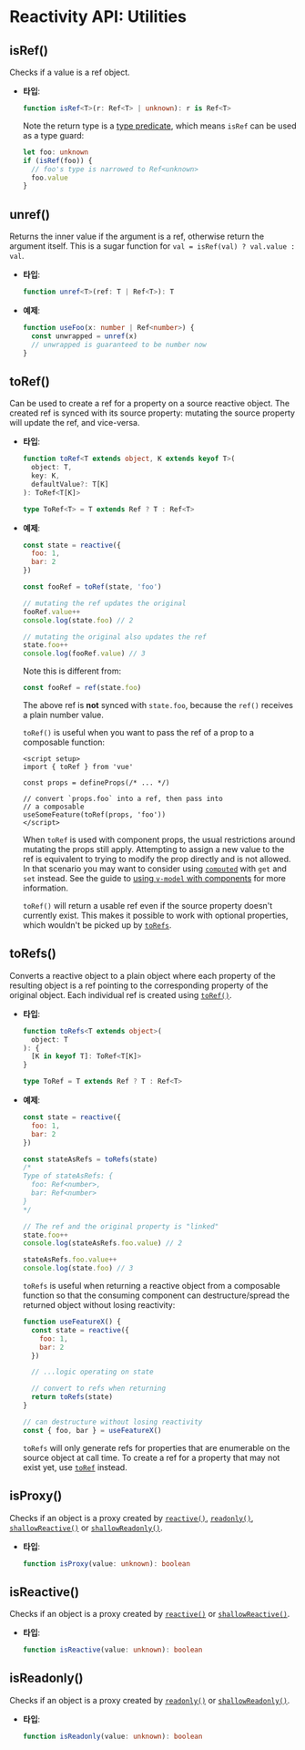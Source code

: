 # Reactivity API: Utilities

## isRef()

Checks if a value is a ref object.

- **타입**:

  ```ts
  function isRef<T>(r: Ref<T> | unknown): r is Ref<T>
  ```

  Note the return type is a [type predicate](https://www.typescriptlang.org/docs/handbook/2/narrowing.html#using-type-predicates), which means `isRef` can be used as a type guard:

  ```ts
  let foo: unknown
  if (isRef(foo)) {
    // foo's type is narrowed to Ref<unknown>
    foo.value
  }
  ```

## unref()

Returns the inner value if the argument is a ref, otherwise return the argument itself. This is a sugar function for `val = isRef(val) ? val.value : val`.

- **타입**:

  ```ts
  function unref<T>(ref: T | Ref<T>): T
  ```

- **예제**:

  ```ts
  function useFoo(x: number | Ref<number>) {
    const unwrapped = unref(x)
    // unwrapped is guaranteed to be number now
  }
  ```

## toRef()

Can be used to create a ref for a property on a source reactive object. The created ref is synced with its source property: mutating the source property will update the ref, and vice-versa.

- **타입**:

  ```ts
  function toRef<T extends object, K extends keyof T>(
    object: T,
    key: K,
    defaultValue?: T[K]
  ): ToRef<T[K]>

  type ToRef<T> = T extends Ref ? T : Ref<T>
  ```

- **예제**:

  ```js
  const state = reactive({
    foo: 1,
    bar: 2
  })

  const fooRef = toRef(state, 'foo')

  // mutating the ref updates the original
  fooRef.value++
  console.log(state.foo) // 2

  // mutating the original also updates the ref
  state.foo++
  console.log(fooRef.value) // 3
  ```

  Note this is different from:

  ```js
  const fooRef = ref(state.foo)
  ```

  The above ref is **not** synced with `state.foo`, because the `ref()` receives a plain number value.

  `toRef()` is useful when you want to pass the ref of a prop to a composable function:

  ```vue
  <script setup>
  import { toRef } from 'vue'
  
  const props = defineProps(/* ... */)

  // convert `props.foo` into a ref, then pass into
  // a composable
  useSomeFeature(toRef(props, 'foo'))
  </script>
  ```

  When `toRef` is used with component props, the usual restrictions around mutating the props still apply. Attempting to assign a new value to the ref is equivalent to trying to modify the prop directly and is not allowed. In that scenario you may want to consider using [`computed`](./reactivity-core.html#computed) with `get` and `set` instead. See the guide to [using `v-model` with components](/guide/components/events.html#usage-with-v-model) for more information.

  `toRef()` will return a usable ref even if the source property doesn't currently exist. This makes it possible to work with optional properties, which wouldn't be picked up by [`toRefs`](#torefs).

## toRefs()

Converts a reactive object to a plain object where each property of the resulting object is a ref pointing to the corresponding property of the original object. Each individual ref is created using [`toRef()`](#toref).

- **타입**:

  ```ts
  function toRefs<T extends object>(
    object: T
  ): {
    [K in keyof T]: ToRef<T[K]>
  }

  type ToRef = T extends Ref ? T : Ref<T>
  ```

- **예제**:

  ```js
  const state = reactive({
    foo: 1,
    bar: 2
  })

  const stateAsRefs = toRefs(state)
  /*
  Type of stateAsRefs: {
    foo: Ref<number>,
    bar: Ref<number>
  }
  */

  // The ref and the original property is "linked"
  state.foo++
  console.log(stateAsRefs.foo.value) // 2

  stateAsRefs.foo.value++
  console.log(state.foo) // 3
  ```

  `toRefs` is useful when returning a reactive object from a composable function so that the consuming component can destructure/spread the returned object without losing reactivity:

  ```js
  function useFeatureX() {
    const state = reactive({
      foo: 1,
      bar: 2
    })

    // ...logic operating on state

    // convert to refs when returning
    return toRefs(state)
  }

  // can destructure without losing reactivity
  const { foo, bar } = useFeatureX()
  ```

  `toRefs` will only generate refs for properties that are enumerable on the source object at call time. To create a ref for a property that may not exist yet, use [`toRef`](#toref) instead.

## isProxy()

Checks if an object is a proxy created by [`reactive()`](./reactivity-core.html#reactive), [`readonly()`](./reactivity-core.html#readonly), [`shallowReactive()`](./reactivity-advanced.html#shallowreactive) or [`shallowReadonly()`](./reactivity-advanced.html#shallowreadonly).

- **타입**:

  ```ts
  function isProxy(value: unknown): boolean
  ```

## isReactive()

Checks if an object is a proxy created by [`reactive()`](./reactivity-core.html#reactive) or [`shallowReactive()`](./reactivity-advanced.html#shallowreactive).

- **타입**:

  ```ts
  function isReactive(value: unknown): boolean
  ```

## isReadonly()

Checks if an object is a proxy created by [`readonly()`](./reactivity-core.html#readonly) or [`shallowReadonly()`](./reactivity-advanced.html#shallowreadonly).

- **타입**:

  ```ts
  function isReadonly(value: unknown): boolean
  ```
